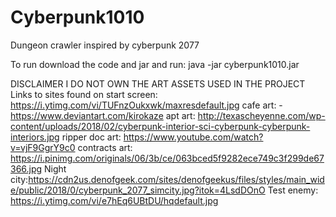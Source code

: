 # Cyberpunk1010
Dungeon crawler inspired by cyberpunk 2077

To run download the code and jar and run: java -jar cyberpunk1010.jar

DISCLAIMER 
I DO NOT OWN THE ART ASSETS USED IN THE PROJECT 
Links to sites found on
start screen: https://i.ytimg.com/vi/TUFnzOukxwk/maxresdefault.jpg
cafe art: -https://www.deviantart.com/kirokaze
apt art: http://texascheyenne.com/wp-content/uploads/2018/02/cyberpunk-interior-sci-cyberpunk-cyberpunk-interiors.jpg
ripper doc art: https://www.youtube.com/watch?v=vjF9GgrY9c0
contracts art: https://i.pinimg.com/originals/06/3b/ce/063bced5f9282ece749c3f299de67366.jpg
Night city:https://cdn2us.denofgeek.com/sites/denofgeekus/files/styles/main_wide/public/2018/0/cyberpunk_2077_simcity.jpg?itok=4LsdDOnO
Test enemy: https://i.ytimg.com/vi/e7hEq6UBtDU/hqdefault.jpg
